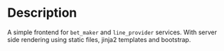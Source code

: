 # Description

A simple frontend for `bet_maker` and `line_provider` services.
With server side rendering using static files, jinja2 templates and bootstrap.
